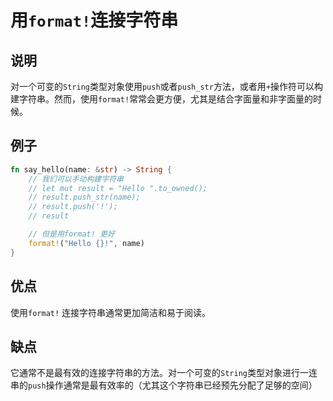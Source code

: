 # 用`format!`连接字符串

## 说明

对一个可变的`String`类型对象使用`push`或者`push_str`方法，或者用`+`操作符可以构建字符串。然而，使用`format!`常常会更方便，尤其是结合字面量和非字面量的时候。

## 例子

```rust
fn say_hello(name: &str) -> String {
    // 我们可以手动构建字符串
    // let mut result = "Hello ".to_owned();
    // result.push_str(name);
    // result.push('!');
    // result

    // 但是用format! 更好
    format!("Hello {}!", name)
}
```

## 优点
使用`format!` 连接字符串通常更加简洁和易于阅读。

## 缺点

它通常不是最有效的连接字符串的方法。对一个可变的`String`类型对象进行一连串的`push`操作通常是最有效率的（尤其这个字符串已经预先分配了足够的空间）
